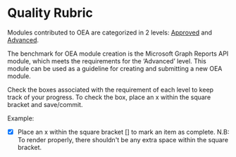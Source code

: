 # Quality Rubric
Modules contributed to OEA are categorized in 2 levels: [Approved](https://github.com/microsoft/OpenEduAnalytics/blob/main/modules/creation_kit/rubric/approved.md) and [Advanced](https://github.com/microsoft/OpenEduAnalytics/blob/main/modules/creation_kit/rubric/advanced.md). 

The benchmark for OEA module creation is the Microsoft Graph Reports API module, which meets the requirements for the ‘Advanced’ level. This module can be used as a guideline for creating and submitting a new OEA module.

Check the boxes associated with the requirement of each level to keep track of your progress. To check the box, place an x within the square bracket and save/commit.

Example: 
- [x] Place an x within the square bracket [] to mark an item as complete. N.B: To render properly, there shouldn't be any extra space within the square bracket.
